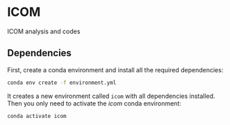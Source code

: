 # ICOM

ICOM analysis and codes

## Dependencies

First, create a conda environment and install all the required dependencies:

```bash
conda env create -f environment.yml
```

It creates a new environment called `icom` with all dependencies installed. Then you only need to activate the *icom* conda environment:

```bash
conda activate icom
```
